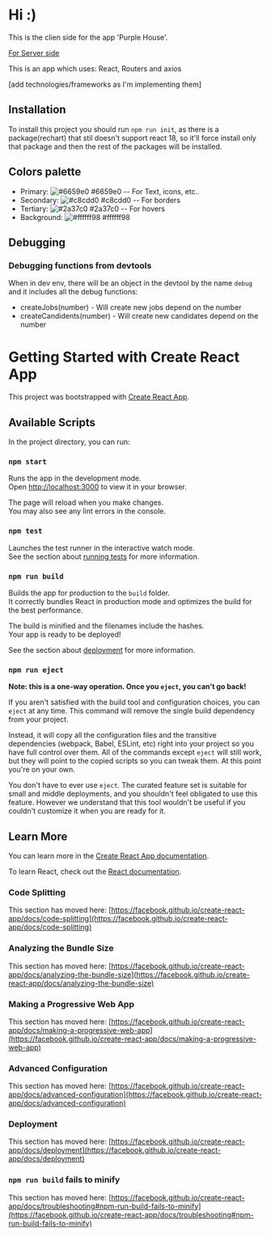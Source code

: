 # Hi :)

This is the clien side for the app 'Purple House'.

[For Server side](https://github.com/trynx/purple_house_server)

This is an app which uses: React, Routers and axios

[add technologies/frameworks as I'm implementing them]

## Installation

To install this project you should run `npm run init`, as there is a package(rechart) that stil doesn't support react 18, so it'll force install only that package and then the rest of the packages will be installed.

## Colors palette

-   Primary: ![#6659e0](https://via.placeholder.com/15/6659e0/000000?text=+) #6659e0 -- For Text, icons, etc..
-   Secondary: ![#c8cdd0](https://via.placeholder.com/15/c8cdd0/000000?text=+) #c8cdd0 -- For borders
-   Tertiary: ![#2a37c0](https://via.placeholder.com/15/2a37c0/000000?text=+) #2a37c0 -- For hovers
-   Background: ![#ffffff98](https://via.placeholder.com/15/ffffff98/000000?text=+) #ffffff98

## Debugging

### Debugging functions from devtools

When in dev env, there will be an object in the devtool by the name `debug`
and it includes all the debug functions:

-   createJobs(number) - Will create new jobs depend on the number
-   createCandidents(number) - Will create new candidates depend on the number

# Getting Started with Create React App

This project was bootstrapped with [Create React App](https://github.com/facebook/create-react-app).

## Available Scripts

In the project directory, you can run:

### `npm start`

Runs the app in the development mode.\
Open [http://localhost:3000](http://localhost:3000) to view it in your browser.

The page will reload when you make changes.\
You may also see any lint errors in the console.

### `npm test`

Launches the test runner in the interactive watch mode.\
See the section about [running tests](https://facebook.github.io/create-react-app/docs/running-tests) for more information.

### `npm run build`

Builds the app for production to the `build` folder.\
It correctly bundles React in production mode and optimizes the build for the best performance.

The build is minified and the filenames include the hashes.\
Your app is ready to be deployed!

See the section about [deployment](https://facebook.github.io/create-react-app/docs/deployment) for more information.

### `npm run eject`

**Note: this is a one-way operation. Once you `eject`, you can't go back!**

If you aren't satisfied with the build tool and configuration choices, you can `eject` at any time. This command will remove the single build dependency from your project.

Instead, it will copy all the configuration files and the transitive dependencies (webpack, Babel, ESLint, etc) right into your project so you have full control over them. All of the commands except `eject` will still work, but they will point to the copied scripts so you can tweak them. At this point you're on your own.

You don't have to ever use `eject`. The curated feature set is suitable for small and middle deployments, and you shouldn't feel obligated to use this feature. However we understand that this tool wouldn't be useful if you couldn't customize it when you are ready for it.

## Learn More

You can learn more in the [Create React App documentation](https://facebook.github.io/create-react-app/docs/getting-started).

To learn React, check out the [React documentation](https://reactjs.org/).

### Code Splitting

This section has moved here: [https://facebook.github.io/create-react-app/docs/code-splitting](https://facebook.github.io/create-react-app/docs/code-splitting)

### Analyzing the Bundle Size

This section has moved here: [https://facebook.github.io/create-react-app/docs/analyzing-the-bundle-size](https://facebook.github.io/create-react-app/docs/analyzing-the-bundle-size)

### Making a Progressive Web App

This section has moved here: [https://facebook.github.io/create-react-app/docs/making-a-progressive-web-app](https://facebook.github.io/create-react-app/docs/making-a-progressive-web-app)

### Advanced Configuration

This section has moved here: [https://facebook.github.io/create-react-app/docs/advanced-configuration](https://facebook.github.io/create-react-app/docs/advanced-configuration)

### Deployment

This section has moved here: [https://facebook.github.io/create-react-app/docs/deployment](https://facebook.github.io/create-react-app/docs/deployment)

### `npm run build` fails to minify

This section has moved here: [https://facebook.github.io/create-react-app/docs/troubleshooting#npm-run-build-fails-to-minify](https://facebook.github.io/create-react-app/docs/troubleshooting#npm-run-build-fails-to-minify)
